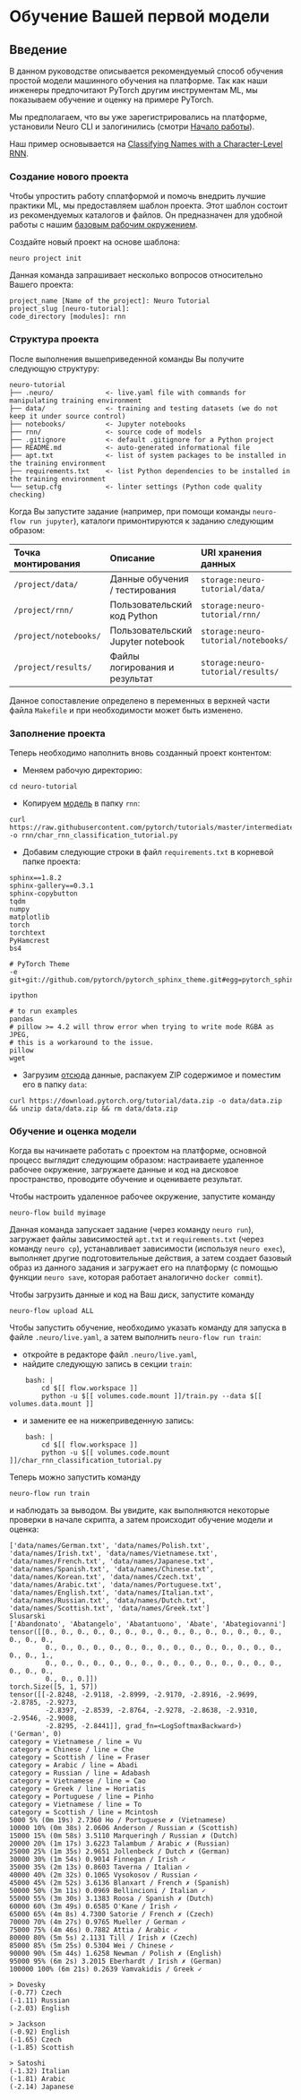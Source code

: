 # Обучение Вашей первой модели

## Введение

В данном руководстве описывается рекомендуемый способ обучения простой модели машинного обучения на платформе. Так как наши инженеры предпочитают PyTorch другим инструментам ML, мы показываем обучение и оценку на примере PyTorch.

Мы предполагаем, что вы уже зарегистрировались на платформе, установили Neuro CLI и залогинились \(смотри [Начало работы](getting-started.md)\).

Наш пример основывается на [Classifying Names with a Character-Level RNN](https://pytorch.org/tutorials/intermediate/char_rnn_classification_tutorial.html).

### Создание нового проекта

Чтобы упростить работу сплатформой и помочь внедрить лучшие практики ML, мы предоставляем шаблон проекта. Этот шаблон состоит из рекомендуемых каталогов и файлов. Он предназначен для удобной работы с нашим [базовым рабочим окружением](https://hub.docker.com/r/neuromation/base).

Создайте новый проект на основе шаблона:

```text
neuro project init
```

Данная команда запрашивает несколько вопросов относительно Вашего проекта:

```text
project_name [Name of the project]: Neuro Tutorial
project_slug [neuro-tutorial]: 
code_directory [modules]: rnn
```

### Структура проекта

После выполнения вышеприведенной команды Вы получите следующую структуру:

```text
neuro-tutorial
├── .neuro/             <- live.yaml file with commands for manipulating training environment
├── data/               <- training and testing datasets (we do not keep it under source control)
├── notebooks/          <- Jupyter notebooks
├── rnn/                <- source code of models
├── .gitignore          <- default .gitignore for a Python project
├── README.md           <- auto-generated informational file
├── apt.txt             <- list of system packages to be installed in the training environment 
├── requirements.txt    <- list Python dependencies to be installed in the training environment     
└── setup.cfg           <- linter settings (Python code quality checking)
```

Когда Вы запустите задание \(например, при помощи команды `neuro-flow run jupyter`\), каталоги примонтируются к заданию следующим образом:

| Точка монтирования | Описание | URI хранения данных |
| :--- | :--- | :--- |
| `/project/data/` | Данные обучения / тестирования | `storage:neuro-tutorial/data/` |
| `/project/rnn/` | Пользовательский код Python | `storage:neuro-tutorial/rnn/` |
| `/project/notebooks/` | Пользовательский Jupyter notebook | `storage:neuro-tutorial/notebooks/` |
| `/project/results/` | Файлы логирования и результат | `storage:neuro-tutorial/results/` |

Данное сопоставление определено в переменных в верхней части файла `Makefile` и при необходимости может быть изменено.

### Заполнение проекта

Теперь необходимо наполнить вновь созданный проект контентом:

* Меняем рабочую директорию:

```text
cd neuro-tutorial
```

* Копируем [модель](https://github.com/pytorch/tutorials/blob/master/intermediate_source/char_rnn_classification_tutorial.py) в папку `rnn`:

```text
curl https://raw.githubusercontent.com/pytorch/tutorials/master/intermediate_source/char_rnn_classification_tutorial.py -o rnn/char_rnn_classification_tutorial.py
```

* Добавим следующие строки в файл `requirements.txt` в корневой папке проекта:

```text
sphinx==1.8.2
sphinx-gallery==0.3.1
sphinx-copybutton
tqdm
numpy
matplotlib
torch
torchtext
PyHamcrest
bs4

# PyTorch Theme
-e git+git://github.com/pytorch/pytorch_sphinx_theme.git#egg=pytorch_sphinx_theme

ipython

# to run examples
pandas
# pillow >= 4.2 will throw error when trying to write mode RGBA as JPEG,
# this is a workaround to the issue.
pillow
wget

```

* Загрузим [отсюда](https://download.pytorch.org/tutorial/data.zip) данные, распакуем ZIP содержимое и поместим его в папку `data`:

```text
curl https://download.pytorch.org/tutorial/data.zip -o data/data.zip && unzip data/data.zip && rm data/data.zip
```

### Обучение и оценка модели

Когда вы начинаете работать с проектом на платформе, основной процесс выглядит следующим образом: настраиваете удаленное рабочее окружение, загружаете данные и код на дисковое пространство, проводите обучение и оцениваете результат.

Чтобы настроить удаленное рабочее окружение, запустите команду

```text
neuro-flow build myimage
```

Данная команда запускает задание \(через команду `neuro run`\), загружает файлы зависимостей `apt.txt` и `requirements.txt` \(через команду `neuro cp`\), устанавливает зависимости \(используя `neuro exec`\), выполняет другие подготовительные действия, а затем создает базовый образ из данного задания и загружает его на платформу \(с помощью функции `neuro save`, которая работает аналогично `docker commit`\).

Чтобы загрузить данные и код на Ваш диск, запустите команду

```text
neuro-flow upload ALL
```

Чтобы запустить обучение, необходимо указать команду для запуска в файле `.neuro/live.yaml`, а затем выполнить `neuro-flow run train`:

* откройте в редакторе файл `.neuro/live.yaml`,
* найдите следующую запись в секции `train`:

```text
    bash: |
        cd $[[ flow.workspace ]]
        python -u $[[ volumes.code.mount ]]/train.py --data $[[ volumes.data.mount ]]
```

* и замените ее на нижеприведенную запись: 

```text
    bash: |
        cd $[[ flow.workspace ]]
        python -u $[[ volumes.code.mount ]]/char_rnn_classification_tutorial.py
```

Теперь можно запустить команду

```text
neuro-flow run train
```

и наблюдать за выводом. Вы увидите, как выполняются некоторые проверки в начале скрипта, а затем происходит обучение модели и оценка:

```text
['data/names/German.txt', 'data/names/Polish.txt', 'data/names/Irish.txt', 'data/names/Vietnamese.txt', 
'data/names/French.txt', 'data/names/Japanese.txt', 'data/names/Spanish.txt', 'data/names/Chinese.txt', 
'data/names/Korean.txt', 'data/names/Czech.txt', 'data/names/Arabic.txt', 'data/names/Portuguese.txt', 
'data/names/English.txt', 'data/names/Italian.txt', 'data/names/Russian.txt', 'data/names/Dutch.txt', 
'data/names/Scottish.txt', 'data/names/Greek.txt']
Slusarski
['Abandonato', 'Abatangelo', 'Abatantuono', 'Abate', 'Abategiovanni']
tensor([[0., 0., 0., 0., 0., 0., 0., 0., 0., 0., 0., 0., 0., 0., 0., 0., 0., 0.,
         0., 0., 0., 0., 0., 0., 0., 0., 0., 0., 0., 0., 0., 0., 0., 0., 0., 1.,
         0., 0., 0., 0., 0., 0., 0., 0., 0., 0., 0., 0., 0., 0., 0., 0., 0., 0.,
         0., 0., 0.]])
torch.Size([5, 1, 57])
tensor([[-2.8248, -2.9118, -2.8999, -2.9170, -2.8916, -2.9699, -2.8785, -2.9273,
         -2.8397, -2.8539, -2.8764, -2.9278, -2.8638, -2.9310, -2.9546, -2.9008,
         -2.8295, -2.8441]], grad_fn=<LogSoftmaxBackward>)
('German', 0)
category = Vietnamese / line = Vu
category = Chinese / line = Che
category = Scottish / line = Fraser
category = Arabic / line = Abadi
category = Russian / line = Adabash
category = Vietnamese / line = Cao
category = Greek / line = Horiatis
category = Portuguese / line = Pinho
category = Vietnamese / line = To
category = Scottish / line = Mcintosh
5000 5% (0m 19s) 2.7360 Ho / Portuguese ✗ (Vietnamese)
10000 10% (0m 38s) 2.0606 Anderson / Russian ✗ (Scottish)
15000 15% (0m 58s) 3.5110 Marqueringh / Russian ✗ (Dutch)
20000 20% (1m 17s) 3.6223 Talambum / Arabic ✗ (Russian)
25000 25% (1m 35s) 2.9651 Jollenbeck / Dutch ✗ (German)
30000 30% (1m 54s) 0.9014 Finnegan / Irish ✓
35000 35% (2m 13s) 0.8603 Taverna / Italian ✓
40000 40% (2m 32s) 0.1065 Vysokosov / Russian ✓
45000 45% (2m 52s) 3.6136 Blanxart / French ✗ (Spanish)
50000 50% (3m 11s) 0.0969 Bellincioni / Italian ✓
55000 55% (3m 30s) 3.1383 Roosa / Spanish ✗ (Dutch)
60000 60% (3m 49s) 0.6585 O'Kane / Irish ✓
65000 65% (4m 8s) 4.7300 Satorie / French ✗ (Czech)
70000 70% (4m 27s) 0.9765 Mueller / German ✓
75000 75% (4m 46s) 0.7882 Attia / Arabic ✓
80000 80% (5m 5s) 2.1131 Till / Irish ✗ (Czech)
85000 85% (5m 25s) 0.5304 Wei / Chinese ✓
90000 90% (5m 44s) 1.6258 Newman / Polish ✗ (English)
95000 95% (6m 2s) 3.2015 Eberhardt / Irish ✗ (German)
100000 100% (6m 21s) 0.2639 Vamvakidis / Greek ✓

> Dovesky
(-0.77) Czech
(-1.11) Russian
(-2.03) English

> Jackson
(-0.92) English
(-1.65) Czech
(-1.85) Scottish

> Satoshi
(-1.32) Italian
(-1.81) Arabic
(-2.14) Japanese
```

